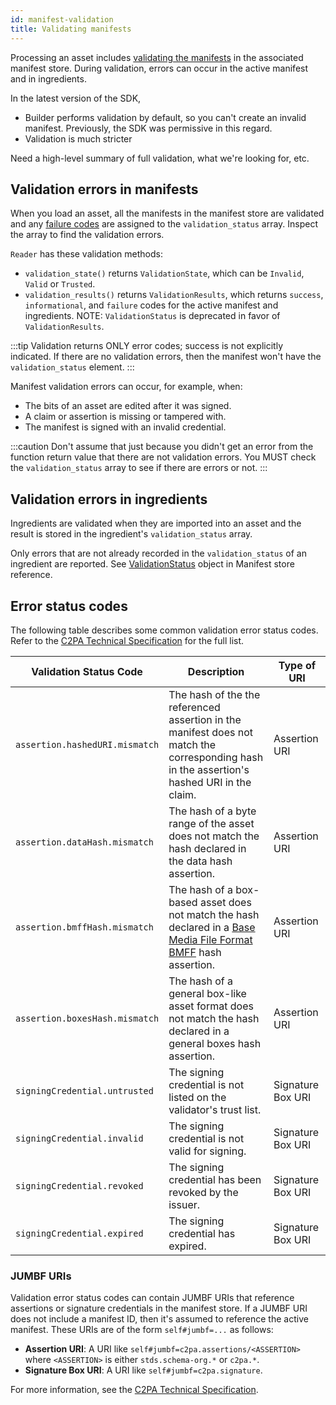 ```yaml
---
id: manifest-validation
title: Validating manifests
---
```


Processing an asset includes [validating the manifests](https://c2pa.org/specifications/specifications/2.2/specs/C2PA_Specification.html#_validation) in the associated manifest store. During validation, errors can occur in the active manifest and in ingredients.

In the latest version of the SDK, 
- Builder performs validation by default, so you can't create an invalid manifest.  Previously, the SDK was permissive in this regard.
- Validation is much stricter

<div class="review-comment">
Need a high-level summary of full validation, what we're looking for, etc.
</div>

## Validation errors in manifests

When you load an asset, all the manifests in the manifest store are validated and any [failure codes](https://c2pa.org/specifications/specifications/2.2/specs/C2PA_Specification.html#_failure_codes) are assigned to the `validation_status` array. Inspect the array to find the validation errors.

`Reader` has these validation methods:
- `validation_state()` returns `ValidationState`, which can be `Invalid`, `Valid` or `Trusted`.
- `validation_results()` returns `ValidationResults`, which returns `success`, `informational`, and `failure` codes for the active manifest and ingredients. NOTE: `ValidationStatus` is deprecated in favor of `ValidationResults`.

:::tip
Validation returns ONLY error codes; success is not explicitly indicated. If there are no validation errors, then the manifest won't have the `validation_status` element.
:::

Manifest validation errors can occur, for example, when:

- The bits of an asset are edited after it was signed.
- A claim or assertion is missing or tampered with.
- The manifest is signed with an invalid credential.

:::caution
Don't assume that just because you didn't get an error from the function return value that there are not validation errors. You MUST check the `validation_status` array to see if there are errors or not.
:::

## Validation errors in ingredients

Ingredients are validated when they are imported into an asset and the result is stored in the ingredient's `validation_status` array.

Only errors that are not already recorded in the `validation_status` of an ingredient are reported. See [ValidationStatus](../json-ref/manifest-def.mdx#validationstatus) object in Manifest store reference.

## Error status codes

The following table describes some common validation error status codes. Refer to the [C2PA Technical Specification](https://c2pa.org/specifications/specification2.2/specs/C2PA_Specification.html#_failure_codes) for the full list.

| Validation Status Code| Description  | Type of URI |
| --------------------- | ------------ | ----------- |
| `assertion.hashedURI.mismatch` | The hash of the the referenced assertion in the manifest does not match the corresponding hash in the assertion's hashed URI in the claim. | Assertion URI  |
| `assertion.dataHash.mismatch`  | The hash of a byte range of the asset does not match the hash declared in the data hash assertion.  | Assertion URI  |
| `assertion.bmffHash.mismatch`  | The hash of a box-based asset does not match the hash declared in a [Base Media File Format BMFF](https://www.loc.gov/preservation/digital/formats/fdd/fdd000079.shtml) hash assertion. | Assertion URI  |
| `assertion.boxesHash.mismatch` | The hash of a general box-like asset format does not match the hash declared in a general boxes hash assertion. | Assertion URI  |
| `signingCredential.untrusted`  | The signing credential is not listed on the validator's trust list.| Signature Box URI |
| `signingCredential.invalid` | The signing credential is not valid for signing. | Signature Box URI |
| `signingCredential.revoked` | The signing credential has been revoked by the issuer. | Signature Box URI |
| `signingCredential.expired` | The signing credential has expired.  | Signature Box URI |

### JUMBF URIs

Validation error status codes can contain JUMBF URIs that reference assertions or signature credentials in the manifest store. If a JUMBF URI does not include a manifest ID, then it's assumed to reference the active manifest. These URIs are of the form `self#jumbf=...` as follows:

- **Assertion URI**: A URI like `self#jumbf=c2pa.assertions/<ASSERTION>` where `<ASSERTION>` is either `stds.schema-org.*` or `c2pa.*`.
- **Signature Box URI**: A URI like `self#jumbf=c2pa.signature`.

For more information, see the [C2PA Technical Specification](https://c2pa.org/specifications/specifications/2.2/specs/C2PA_Specification.html#_uri_references).

<!--
Actions and assertions:

For actions - reference the spec e.g. common actions we refer to

How to describe an EXIF assertion in JSON

CreativeWork assertion

Actions
- Examples
- Ref to spec and schema.org
- GenAI - variation of Created Action

Assertions

- CreativeWork assertion
- DNT - Special assertion
- EXIF

User-defined assertion
-->
